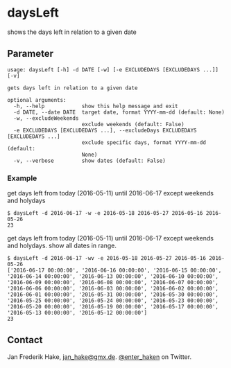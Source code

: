 daysLeft
========

shows the days left in relation to a given date

Parameter
---------

```
usage: daysLeft [-h] -d DATE [-w] [-e EXCLUDEDAYS [EXCLUDEDAYS ...]] [-v]

gets days left in relation to a given date

optional arguments:
  -h, --help            show this help message and exit
  -d DATE, --date DATE  target date, format YYYY-mm-dd (default: None)
  -w, --excludeWeekends
                        exclude weekends (default: False)
  -e EXCLUDEDAYS [EXCLUDEDAYS ...], --excludeDays EXCLUDEDAYS [EXCLUDEDAYS ...]
                        exclude specific days, format YYYY-mm-dd (default:
                        None)
  -v, --verbose         show dates (default: False)
```

### Example

get days left from today (2016-05-11) until 2016-06-17 except weekends and holydays

```
$ daysLeft -d 2016-06-17 -w -e 2016-05-18 2016-05-27 2016-05-16 2016-05-26
23
```

get days left from today (2016-05-11) until 2016-06-17 except weekends and holydays. show all dates in range.

```
$ daysLeft -d 2016-06-17 -wv -e 2016-05-18 2016-05-27 2016-05-16 2016-05-26
['2016-06-17 00:00:00', '2016-06-16 00:00:00', '2016-06-15 00:00:00', '2016-06-14 00:00:00', '2016-06-13 00:00:00', '2016-06-10 00:00:00', '2016-06-09 00:00:00', '2016-06-08 00:00:00', '2016-06-07 00:00:00', '2016-06-06 00:00:00', '2016-06-03 00:00:00', '2016-06-02 00:00:00', '2016-06-01 00:00:00', '2016-05-31 00:00:00', '2016-05-30 00:00:00', '2016-05-25 00:00:00', '2016-05-24 00:00:00', '2016-05-23 00:00:00', '2016-05-20 00:00:00', '2016-05-19 00:00:00', '2016-05-17 00:00:00', '2016-05-13 00:00:00', '2016-05-12 00:00:00']
23
```

Contact
-------

Jan Frederik Hake, <jan_hake@gmx.de>. [@enter_haken](https://twitter.com/enter_haken) on Twitter.
